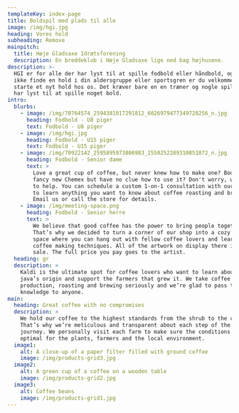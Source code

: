 ```yaml
---
templateKey: index-page
title: Boldspil med plads til alle
image: /img/hgi.jpg
heading: Vores hold
subheading: Remove
mainpitch:
  title: Høje Gladsaxe Idrætsforening
  description: En breddeklub i Høje Gladsaxe lige ned bag højhusene.
description: >-
  HGI er for alle der har lyst til at spille fodbold eller håndbold, og kan du
  ikke finde en hold i din aldersgruppe eller sportsgren er du velkommen til at
  starte et nyt hold hos os. Det kræver bare en en træner og nogle spiller som
  har lyst til at spille noget bold.
intro:
  blurbs:
    - image: /img/70764574_2594381017291812_6026979477349728256_n.jpg
      heading: Fodbold - U8 piger
      text: Fodbold - U8 piger
    - image: /img/hgi.jpg
      heading: Fodbold - U15 piger
      text: Fodbold - U15 piger
    - image: /img/70922142_2595895973806983_2550252289310851072_n.jpg
      heading: Fodbold - Senior dame
      text: >
        Love a great cup of coffee, but never knew how to make one? Bought a
        fancy new Chemex but have no clue how to use it? Don't worry, we’re here
        to help. You can schedule a custom 1-on-1 consultation with our baristas
        to learn anything you want to know about coffee roasting and brewing.
        Email us or call the store for details.
    - image: /img/meeting-space.png
      heading: Fodbold - Senior herre
      text: >
        We believe that good coffee has the power to bring people together.
        That’s why we decided to turn a corner of our shop into a cozy meeting
        space where you can hang out with fellow coffee lovers and learn about
        coffee making techniques. All of the artwork on display there is for
        sale. The full price you pay goes to the artist.
  heading: gr
  description: >
    Kaldi is the ultimate spot for coffee lovers who want to learn about their
    java’s origin and support the farmers that grew it. We take coffee
    production, roasting and brewing seriously and we’re glad to pass that
    knowledge to anyone. 
main:
  heading: Great coffee with no compromises
  description: >
    We hold our coffee to the highest standards from the shrub to the cup.
    That’s why we’re meticulous and transparent about each step of the coffee’s
    journey. We personally visit each farm to make sure the conditions are
    optimal for the plants, farmers and the local environment.
  image1:
    alt: A close-up of a paper filter filled with ground coffee
    image: /img/products-grid3.jpg
  image2:
    alt: A green cup of a coffee on a wooden table
    image: /img/products-grid2.jpg
  image3:
    alt: Coffee beans
    image: /img/products-grid1.jpg
---
```


